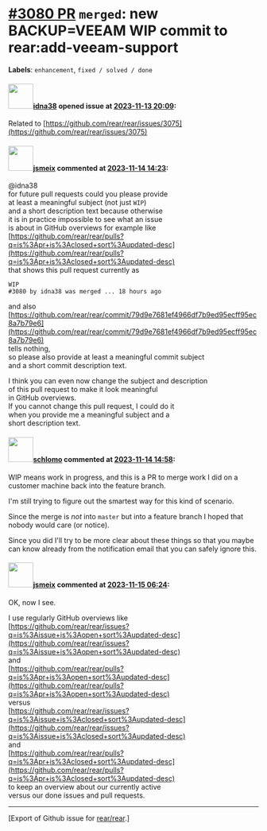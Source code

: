 [\#3080 PR](https://github.com/rear/rear/pull/3080) `merged`: new BACKUP=VEEAM WIP commit to rear:add-veeam-support
===================================================================================================================

**Labels**: `enhancement`, `fixed / solved / done`

#### <img src="https://avatars.githubusercontent.com/u/150189387?v=4" width="50">[idna38](https://github.com/idna38) opened issue at [2023-11-13 20:09](https://github.com/rear/rear/pull/3080):

Related to
[https://github.com/rear/rear/issues/3075](https://github.com/rear/rear/issues/3075)

#### <img src="https://avatars.githubusercontent.com/u/1788608?u=925fc54e2ce01551392622446ece427f51e2f0ce&v=4" width="50">[jsmeix](https://github.com/jsmeix) commented at [2023-11-14 14:23](https://github.com/rear/rear/pull/3080#issuecomment-1810311128):

@idna38  
for future pull requests could you please provide  
at least a meaningful subject (not just `WIP`)  
and a short description text because otherwise  
it is in practice impossible to see what an issue  
is about in GitHub overviews for example like  
[https://github.com/rear/rear/pulls?q=is%3Apr+is%3Aclosed+sort%3Aupdated-desc](https://github.com/rear/rear/pulls?q=is%3Apr+is%3Aclosed+sort%3Aupdated-desc)  
that shows this pull request currently as

    WIP
    #3080 by idna38 was merged ... 18 hours ago

and also  
[https://github.com/rear/rear/commit/79d9e7681ef4966df7b9ed95ecff95ec8a7b79e6](https://github.com/rear/rear/commit/79d9e7681ef4966df7b9ed95ecff95ec8a7b79e6)  
tells nothing,  
so please also provide at least a meaningful commit subject  
and a short commit description text.

I think you can even now change the subject and description  
of this pull request to make it look meaningful  
in GitHub overviews.  
If you cannot change this pull request, I could do it  
when you provide me a meaningful subject and a  
short description text.

#### <img src="https://avatars.githubusercontent.com/u/101384?v=4" width="50">[schlomo](https://github.com/schlomo) commented at [2023-11-14 14:58](https://github.com/rear/rear/pull/3080#issuecomment-1810388558):

WIP means work in progress, and this is a PR to merge work I did on a
customer machine back into the feature branch.

I'm still trying to figure out the smartest way for this kind of
scenario.

Since the merge is *not* into `master` but into a feature branch I hoped
that nobody would care (or notice).

Since you did I'll try to be more clear about these things so that you
maybe can know already from the notification email that you can safely
ignore this.

#### <img src="https://avatars.githubusercontent.com/u/1788608?u=925fc54e2ce01551392622446ece427f51e2f0ce&v=4" width="50">[jsmeix](https://github.com/jsmeix) commented at [2023-11-15 06:24](https://github.com/rear/rear/pull/3080#issuecomment-1811876205):

OK, now I see.

I use regularly GitHub overviews like  
[https://github.com/rear/rear/issues?q=is%3Aissue+is%3Aopen+sort%3Aupdated-desc](https://github.com/rear/rear/issues?q=is%3Aissue+is%3Aopen+sort%3Aupdated-desc)  
and  
[https://github.com/rear/rear/pulls?q=is%3Apr+is%3Aopen+sort%3Aupdated-desc](https://github.com/rear/rear/pulls?q=is%3Apr+is%3Aopen+sort%3Aupdated-desc)  
versus  
[https://github.com/rear/rear/issues?q=is%3Aissue+is%3Aclosed+sort%3Aupdated-desc](https://github.com/rear/rear/issues?q=is%3Aissue+is%3Aclosed+sort%3Aupdated-desc)  
and  
[https://github.com/rear/rear/pulls?q=is%3Apr+is%3Aclosed+sort%3Aupdated-desc](https://github.com/rear/rear/pulls?q=is%3Apr+is%3Aclosed+sort%3Aupdated-desc)  
to keep an overview about our currently active  
versus our done issues and pull requests.

------------------------------------------------------------------------

\[Export of Github issue for
[rear/rear](https://github.com/rear/rear).\]

